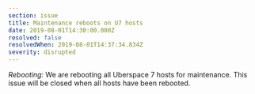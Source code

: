 ```yaml
---
section: issue
title: Maintenance reboots on U7 hosts
date: 2019-08-01T14:30:00.000Z
resolved: false
resolvedWhen: 2019-08-01T14:37:34.834Z
severity: disrupted
---
```

_Rebooting:_ We are rebooting all Uberspace 7 hosts for maintenance. This issue will be closed when all hosts have been rebooted.
